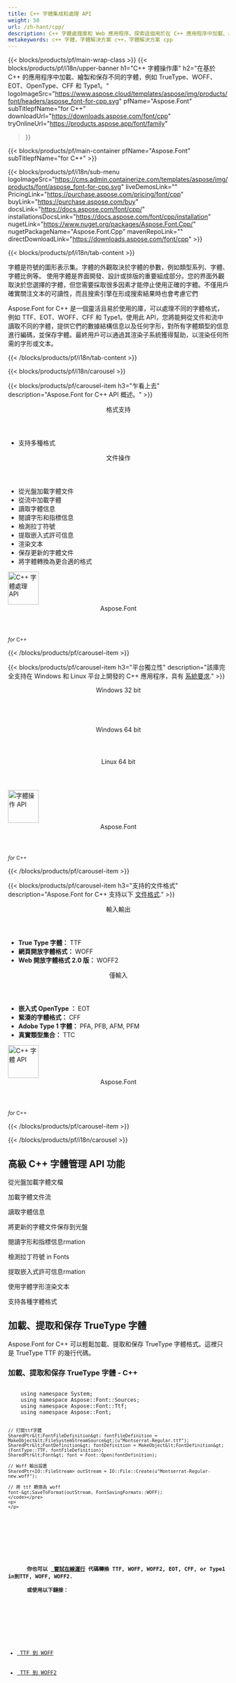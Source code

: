 ```yaml
---
title: C++ 字體集成和處理 API
weight: 50
url: /zh-hant/cpp/ 
description: C++ 字體處理庫和 Web 應用程序。探索這個用於在 C++ 應用程序中加載、繪製、轉換和保存不同字體的 API 解決方案。
metakeywords: c++ 字體，字體解決方案 c++，字體解決方案 cpp
---
```


{{< blocks/products/pf/main-wrap-class >}}
{{< blocks/products/pf/i18n/upper-banner h1="C++ 字體操作庫" h2="在基於 C++ 的應用程序中加載、繪製和保存不同的字體，例如 TrueType、WOFF、EOT、OpenType、CFF 和 Type1。" logoImageSrc="https://www.aspose.cloud/templates/aspose/img/products/font/headers/aspose_font-for-cpp.svg" pfName="Aspose.Font" subTitlepfName="for C++" downloadUrl="https://downloads.aspose.com/font/cpp" tryOnlineUrl="https://products.aspose.app/font/family" 
 >}}

{{< blocks/products/pf/main-container pfName="Aspose.Font" subTitlepfName="for C++" >}}

{{< blocks/products/pf/i18n/sub-menu logoImageSrc="https://cms.admin.containerize.com/templates/aspose/img/products/font/aspose_font-for-cpp.svg" liveDemosLink="" PricingLink="https://purchase.aspose.com/pricing/font/cpp" buyLink="https://purchase.aspose.com/buy" docsLink="https://docs.aspose.com/font/cpp/" installationsDocsLink="https://docs.aspose.com/font/cpp/installation" nugetLink="https://www.nuget.org/packages/Aspose.Font.Cpp/" nugetPackageName="Aspose.Font.Cpp" mavenRepoLink="" directDownloadLink="https://downloads.aspose.com/font/cpp" >}}

{{< blocks/products/pf/i18n/tab-content >}}
<p>
字體是符號的圖形表示集。字體的外觀取決於字體的參數，例如類型系列、字體、字體比例等。
使用字體是界面開發、設計或排版的重要組成部分。您的界面外觀取決於您選擇的字體，但您需要採取很多因素才能停止使用正確的字體。不僅用戶確實關注文本的可讀性，而且搜索引擎在形成搜索結果時也會考慮它們
</p>
<p>
 Aspose.Font for C++ 是一個靈活且易於使用的庫，可以處理不同的字體格式，例如 TTF、EOT、WOFF、CFF 和 Type1。使用此 API，您將能夠從文件和流中讀取不同的字體，提供它們的數據結構信息以及任何字形，對所有字體類型的信息進行編碼，並保存字體。最終用戶可以通過其渲染子系統獲得幫助，以渲染任何所需的字形或文本。
</p>

{{< /blocks/products/pf/i18n/tab-content >}}

<!--Diagrams Start-->
{{< blocks/products/pf/i18n/carousel >}}

{{< blocks/products/pf/carousel-item h3="乍看上去" description="Aspose.Font for C++ API 概述。" >}}
<div class="diagram1 d1-cplus">
 <div class="d1-row">
  <div class="d1-col d1-left">
   <header>
    <i class="fa fa-bars">
    </i>
    格式支持
   </header>
   <ul>
    <li>
     支持多種格式
    </li>
   </ul>
  </div>
  <!--/left-->
  <div class="d1-col d1-right">
   <header>
    <i class="fa fa-cogs">
    </i>
    文件操作
   </header>
   <ul>
    <li>
     從光盤加載字體文件
    </li>
    <li>
     從流中加載字體
    </li>
    <li>
     讀取字體信息
    </li>
    <li>
     閱讀字形和指標信息
    </li>
    <li>
     檢測拉丁符號
    </li>
    <li>
     提取嵌入式許可信息
    </li>
    <li>
     渲染文本
    </li>
    <li>
     保存更新的字體文件
    </li>
    <li>
     將字體轉換為更合適的格式
    </li>    
   </ul>
  </div>
  <!--/right-->
 </div>
 <!--/row-->
 <div class="d1-logo">
  <img width="70" height="75" alt="C++ 字體處理 API" src="https://www.aspose.cloud/templates/aspose/img/products/font/aspose_font-for-cpp.svg"/>
  <header>
   Aspose.Font
  </header>
  <footer>
   <small>
    <em>
    for
    </em>
    C++
   </small>
  </footer>
 </div>
 <!--/logo-->
</div>

{{< /blocks/products/pf/carousel-item >}}

{{< blocks/products/pf/carousel-item h3="平台獨立性" description="該庫完全支持在 Windows 和 Linux 平台上開發的 C++ 應用程序，具有 [系統要求](https://docs.aspose.com/font/cpp/system-requirements/)." >}}
<div class="diagram1 d1-cplus">
 <div class="d1-row">
  <div class="d1-col d1-left">
   <header>
    <i class="fa fa-cubes">
    </i>
    Windows 32 bit
   </header>
   <br/>
   <header>
    <i class="fa fa-cubes">
    </i>
    Windows 64 bit
   </header>
  </div>
  <!--/left-->
  <div class="d1-col d1-right">
   <header>
    <i class="fa fa-cubes">
    </i>
    Linux 64 bit
   </header>
  </div>
  <!--/right-->
 </div>
 <!--/row-->
 <div class="d1-logo">
  <img width="70" height="75" alt="字體操作 API" src="https://www.aspose.cloud/templates/aspose/img/products/font/aspose_font-for-cpp.svg"/>
  <header>
   Aspose.Font
  </header>
  <footer>
   <small>
    <em>
     for
    </em>
    C++
   </small>
  </footer>
 </div>
 <!--/logo-->
</div>

{{< /blocks/products/pf/carousel-item >}}

{{< blocks/products/pf/carousel-item h3="支持的文件格式" description="Aspose.Font for C++ 支持以下 [文件格式](https://docs.aspose.com/font/cpp/supported-file-formats/)." >}}
<div class="diagram1 d2 d1-cplus">
 <div class="d1-row">
  <div class="d1-col d1-left">
   <header>
    <i class="fa fa-arrows-v">
    </i>
    輸入輸出
   </header>
   <ul>
    <li>
      <strong>
      True Type 字體：
      </strong>
      TTF
    </li>
    <li>
      <strong>
      網頁開放字體格式：
      </strong>
      WOFF
    </li>
    <li>
      <strong>
      Web 開放字體格式 2.0 版：
      </strong>
      WOFF2
    </li>
   </ul>
  </div>
  <!--/left-->
  <div class="d1-col d1-right">
   <header>
    <i class="fa fa-long-arrow-down">
    </i>
    僅輸入
   </header>
   <ul>
    <li>
      <strong>
      嵌入式 OpenType ：
      </strong>
      EOT 
    </li>
    <li>
      <strong>
      緊湊的字體格式：
      </strong>
      CFF
    </li>
    <li>
      <strong>
      Adobe Type 1 字體：
      </strong>
      PFA, PFB, AFM, PFM
    </li>
    <li>
      <strong>
      真實類型集合：
      </strong>
      TTC 
    </li>
   </ul>
  </div>
  <!--/right-->
 </div>
 <!--/row-->
 <div class="d1-logo">
  <img width="70" height="75" alt="C++ 字體 API" src="https://www.aspose.cloud/templates/aspose/img/products/font/aspose_font-for-cpp.svg"/>
  <header>
   Aspose.Font
  </header>
  <footer>
   <small>
    <em>
     for
    </em>
    C++
   </small>
  </footer>
 </div>
 <!--/logo-->
</div>

{{< /blocks/products/pf/carousel-item >}}

{{< /blocks/products/pf/i18n/carousel >}}
<!--Diagrams End-->

<!--Feature-section Start-->
<div class="container-fluid features-section bg-gray singleproduct">
 <a class="anchor" id="features" name="features">
 </a>
 <div class="row">
  <div class="container">
   <h2 class="h2title">
    高級 C++ 字體管理 API 功能
   </h2>
   <p>
   </p>
   <div class="col-lg-4">
    <em class="fa fa-upload ico-blue fa-2x col-lg-2">
    </em>
    <p class="col-lg-10">
     從光盤加載字體文檔
    </p>
   </div>
   <div class="col-lg-4">
    <em class="fa fa-repeat ico-blue fa-2x col-lg-2">
    </em>
    <p class="col-lg-10">
     加載字體文件流
    </p>
   </div>
   <div class="col-lg-4">
    <em class="fa fa-pencil-square-o ico-blue fa-2x col-lg-2">
    </em>
    <p class="col-lg-10">
     讀取字體信息
    </p>
   </div>
   <div class="col-lg-4">
    <em class="fa fa-floppy-o ico-blue fa-2x col-lg-2">
    </em>
    <p class="col-lg-10">
     將更新的字體文件保存到光盤
    </p>
   </div>
   <div class="col-lg-4">
    <em class="fa fa-book ico-blue fa-2x col-lg-2">
    </em>
    <p class="col-lg-10">
     閱讀字形和指標信息rmation
    </p>
   </div>
   <div class="col-lg-4">
    <em class="fa fa-search ico-blue fa-2x col-lg-2">
    </em>
    <p class="col-lg-10">
     檢測拉丁符號 in Fonts
    </p>
   </div>
   <div class="col-lg-4">
    <em class="fa fa-certificate ico-blue fa-2x col-lg-2">
    </em>
    <p class="col-lg-10">
     提取嵌入式許可信息rmation
    </p>
   </div>
   <div class="col-lg-4">
    <em class="fa fa-flag ico-blue fa-2x col-lg-2">
    </em>
    <p class="col-lg-10">
     使用字體字形渲染文本
    </p>
   </div>
   <div class="col-lg-4">
    <em class="fa fa-cogs ico-blue fa-2x col-lg-2">
    </em>
    <p class="col-lg-10">
     支持各種字體格式
    </p>
   </div>

   <div class="col-lg-12">
    <h2 class="h2title">
     加載、提取和保存 TrueType 字體
    </h2>
    <p>
     Aspose.Font for C++ 可以輕鬆加載、提取和保存 TrueType 字體格式。這裡只是 TrueType TTF 的幾行代碼。
    </p>
   <div class="codeblock" id="code">
    <h3>
     加載、提取和保存 TrueType 字體 - C++
    </h3>
	<pre><code class="c hljs">
    using namespace System;
    using namespace Aspose::Font::Sources;
    using namespace Aspose::Font::Ttf;
    using namespace Aspose::Font;

    // 打開ttf字體
    SharedPtr&lt;FontFileDefinition&gt; fontFileDefinition = MakeObject&lt;FileSystemStreamSource&gt;(u"Montserrat-Regular.ttf");
    SharedPtr&lt;FontDefinition&gt; fontDefinition = MakeObject&lt;FontDefinition&gt;(FontType::TTF, fontFileDefinition);
    SharedPtr&lt;Font&gt; font = Font::Open(fontDefinition);
    
    // Woff 輸出設置
    SharedPtr<IO::FileStream> outStream = IO::File::Create(u"Montserrat-Regular-new.woff");
    
    // 將 ttf 轉換為 woff
    font-&gt;SaveToFormat(outStream, FontSavingFormats::WOFF);
	</code></pre>
    <p>
    </p>
   </div>
<div class="col-lg-12">
    <h4>
      你也可以 <a href="/font/cpp/conversion/"/> 嘗試在線運行</a> 代碼轉換 TTF, WOFF, WOFF2, EOT, CFF, or Type1 in到TTF, WOFF, WOFF2.<br/>
      或使用以下鏈接：
    </h4>
	<div class="col-md-4">
		<ul>
			<li><a href="/font/cpp/conversion/ttf-to-woff/"> TTF 到 WOFF</a></li>
			<li><a href="/font/cpp/conversion/ttf-to-woff2/"> TTF 到 WOFF2</a></li>
		</ul>
	</div>
	<div class="col-md-4">		
		<ul>
			<li><a href="/font/cpp/conversion/woff-to-ttf/"> WOFF 到TTF</a></li>
			<li><a href="/font/cpp/conversion/woff-to-woff2/"> WOFF 到 WOFF2</a></li>
	</ul>
	</div>
	<div class="col-md-4">		
		<ul>
			<li><a href="/font/cpp/conversion/woff2-to-ttf/"> WOFF2 到TTF</a></li>
			<li><a href="/font/cpp/conversion/woff2-to-woff/"> WOFF2 到 WOFF</a></li>
		</ul>
	</div>
	<div class="col-md-4">
		<ul>
			<li><a href="/font/cpp/conversion/eot-to-ttf/"> EOT 到TTF</a></li>
			<li><a href="/font/cpp/conversion/eot-to-woff/"> EOT 到 WOFF</a></li>
			<li><a href="/font/cpp/conversion/eot-to-woff2/"> EOT 到 WOFF2</a></li>
		</ul>
	</div>	
	<div class="col-md-4">
		<ul>
			<li><a href="/font/cpp/conversion/cff-to-ttf/"> CFF 到TTF</a></li>
			<li><a href="/font/cpp/conversion/cff-to-woff/"> CFF 到 WOFF</a></li>
			<li><a href="/font/cpp/conversion/cff-to-woff2/"> CFF 到 WOFF2</a></li>
		</ul>
	</div>	
	<div class="col-md-4">
		<ul>
			<li><a href="/font/cpp/conversion/eot-to-ttf/"> Type1 到TTF</a></li>
			<li><a href="/font/cpp/conversion/eot-to-woff/"> Type1 到 WOFF</a></li>
			<li><a href="/font/cpp/conversion/eot-to-woff2/"> Type1 到 WOFF2</a></li>
		</ul>
	</div>	
</div>

  </div>
 </div>
</div>
<!--Feature-section End-->

{{< /blocks/products/pf/main-container >}}


{{< blocks/products/pf/i18n/support-learning-resources >}}
{{< blocks/products/pf/slr-tab tabTitle="學習資源" tabId="resources" >}}
{{< blocks/products/pf/slr-element name="文檔" href="https://docs.aspose.com/font/cpp" >}}
{{< blocks/products/pf/slr-element name="源代碼" href="https://github.com/aspose-font/Aspose.Font-for-C" >}}
{{< blocks/products/pf/slr-element name="API 參考" href="https://apireference.aspose.com/font/cpp" >}}
{{< blocks/products/pf/slr-element name="教程視頻" href="https://www.youtube.com/user/asposevideo" >}}
{{< /blocks/products/pf/slr-tab >}}

{{< blocks/products/pf/slr-tab tabTitle="產品支持" tabId="support" >}}
{{< blocks/products/pf/slr-element name="免費支持" href="https://forum.aspose.com/c/font" >}}
{{< blocks/products/pf/slr-element name="付費支持" href="https://helpdesk.aspose.com/" >}}
{{< blocks/products/pf/slr-element name="博客" href="https://blog.aspose.com/category/font/" >}}
{{< /blocks/products/pf/slr-tab >}}

{{< blocks/products/pf/slr-tab tabTitle="為什麼 Aspose.Font 用於 C++？" tabId="success-stories" >}}
{{< blocks/products/pf/slr-element name="客戶名單" href="https://company.aspose.com/customers" >}}
{{< blocks/products/pf/slr-element name="成功的故事" href="https://company.aspose.com/customers/success-stories/" >}}
{{< /blocks/products/pf/slr-tab >}}

{{< /blocks/products/pf/i18n/support-learning-resources >}}

{{< blocks/products/pf/i18n/download-section downloadFreeTrialLink="https://downloads.aspose.com/font/cpp" pricingInformationLink="https://purchase.aspose.com/pricing/font/cpp" >}}

{{< blocks/products/pf/offers-section pfName="Aspose.Font" description="Aspose.font 為其他流行的開發環境提供單獨的字體管理 API，如下所示：" >}}

    {{< blocks/products/pf/offers-section-item link="/font/zh-hant/net/" imgSrc="https://www.aspose.cloud/templates/aspose/img/products/font/aspose_font-for-net.svg" sdkName=".NET" >}}

    {{< blocks/products/pf/offers-section-item link="/font/zh-hant/java/" imgSrc="https://www.aspose.cloud/templates/aspose/img/products/font/aspose_font-for-java.svg" sdkName="Java" >}}

{{< /blocks/products/pf/offers-section >}}

{{< /blocks/products/pf/main-wrap-class >}}